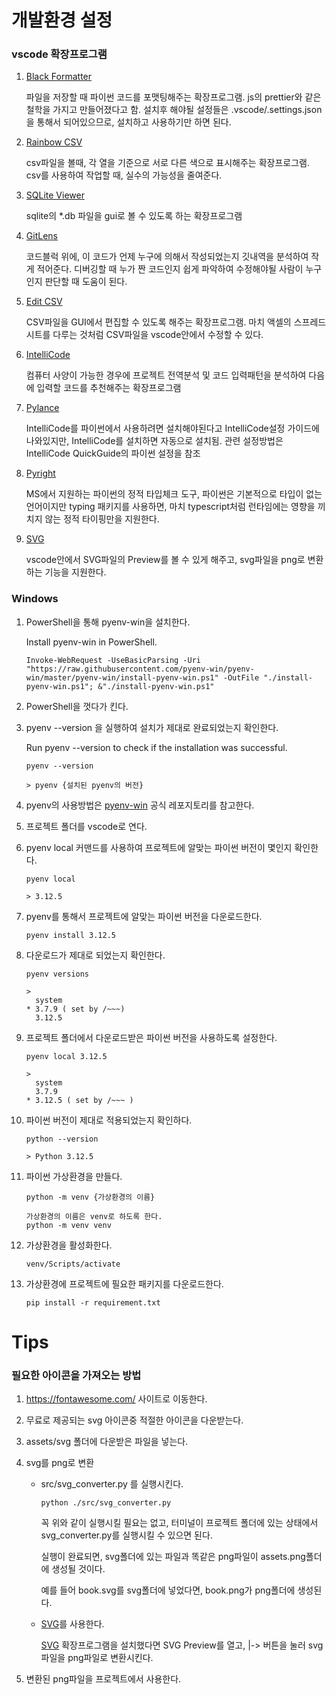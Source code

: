 # 개발환경 설정

### vscode 확장프로그램

1. [Black Formatter](https://marketplace.visualstudio.com/items?itemName=ms-python.black-formatter)

   파일을 저장할 때 파이썬 코드를 포맷팅해주는 확장프로그램. js의 prettier와 같은 철학을 가지고 만들어졌다고 함. 설치후 해야될 설정들은 .vscode/.settings.json을 통해서 되어있으므로, 설치하고 사용하기만 하면 된다.

2. [Rainbow CSV](https://marketplace.visualstudio.com/items?itemName=mechatroner.rainbow-csv)

   csv파일을 볼때, 각 열을 기준으로 서로 다른 색으로 표시해주는 확장프로그램. csv를 사용하여 작업할 때, 실수의 가능성을 줄여준다.

3. [SQLite Viewer](https://marketplace.visualstudio.com/items?itemName=qwtel.sqlite-viewer)

   sqlite의 \*.db 파일을 gui로 볼 수 있도록 하는 확장프로그램

4. [GitLens](https://marketplace.visualstudio.com/items?itemName=eamodio.gitlens)

   코드블럭 위에, 이 코드가 언제 누구에 의해서 작성되었는지 깃내역을 분석하여 작게 적어준다. 디버깅할 때 누가 짠 코드인지 쉽게 파악하여 수정해야될 사람이 누구인지 판단할 때 도움이 된다.

5. [Edit CSV](https://marketplace.visualstudio.com/items?itemName=janisdd.vscode-edit-csv)

   CSV파일을 GUI에서 편집할 수 있도록 해주는 확장프로그램. 마치 액셀의 스프레드시트를 다루는 것처럼 CSV파일을 vscode안에서 수정할 수 있다.

6. [IntelliCode](https://marketplace.visualstudio.com/items?itemName=VisualStudioExptTeam.vscodeintellicode)

   컴퓨터 사양이 가능한 경우에 프로젝트 전역분석 및 코드 입력패턴을 분석하여 다음에 입력할 코드를 추천해주는 확장프로그램

7. [Pylance](https://marketplace.visualstudio.com/items?itemName=ms-python.vscode-pylance)

   IntelliCode를 파이썬에서 사용하려면 설치해야된다고 IntelliCode설정 가이드에 나와있지만, IntelliCode를 설치하면 자동으로 설치됨.
   관련 설정방법은 IntelliCode QuickGuide의 파이썬 설정을 참조

8. [Pyright](https://marketplace.visualstudio.com/items?itemName=ms-pyright.pyright)

   MS에서 지원하는 파이썬의 정적 타입체크 도구, 파이썬은 기본적으로 타입이 없는 언어이지만 typing 패키지를 사용하면, 마치 typescript처럼 런타임에는 영향을 끼치지 않는 정적 타이핑만을 지원한다.

9. [SVG](https://marketplace.visualstudio.com/items?itemName=jock.svg)

   vscode안에서 SVG파일의 Preview를 볼 수 있게 해주고, svg파일을 png로 변환하는 기능을 지원한다.

### Windows

1. PowerShell을 통해 pyenv-win을 설치한다.

   Install pyenv-win in PowerShell.

   ```pwsh
   Invoke-WebRequest -UseBasicParsing -Uri "https://raw.githubusercontent.com/pyenv-win/pyenv-win/master/pyenv-win/install-pyenv-win.ps1" -OutFile "./install-pyenv-win.ps1"; &"./install-pyenv-win.ps1"
   ```

2. PowerShell을 껏다가 킨다.

3. pyenv --version 을 실행하여 설치가 제대로 완료되었는지 확인한다.

   Run pyenv --version to check if the installation was successful.

   ```pwsh
   pyenv --version

   > pyenv {설치된 pyenv의 버전}
   ```

4. pyenv의 사용방법은 [pyenv-win](https://github.com/pyenv-win/pyenv-win) 공식 레포지토리를 참고한다.

5. 프로젝트 폴더를 vscode로 연다.

6. pyenv local 커맨드를 사용하여 프로젝트에 알맞는 파이썬 버전이 몇인지 확인한다.

   ```pwsh
   pyenv local

   > 3.12.5
   ```

7. pyenv를 통해서 프로젝트에 알맞는 파이썬 버전을 다운로드한다.

   ```pwsh
   pyenv install 3.12.5
   ```

8. 다운로드가 제대로 되었는지 확인한다.

   ```pwsh
   pyenv versions

   >
     system
   * 3.7.9 ( set by /~~~)
     3.12.5
   ```

9. 프로젝트 폴더에서 다운로드받은 파이썬 버전을 사용하도록 설정한다.

   ```pwsh
   pyenv local 3.12.5

   >
     system
     3.7.9
   * 3.12.5 ( set by /~~~ )
   ```

10. 파이썬 버전이 제대로 적용되었는지 확인하다.

    ```pwsh
    python --version

    > Python 3.12.5
    ```

11. 파이썬 가상환경을 만들다.

    ```pwsh
    python -m venv {가상환경의 이름}

    가상환경의 이름은 venv로 하도록 한다.
    python -m venv venv
    ```

12. 가상환경을 활성화한다.

    ```pwsh
    venv/Scripts/activate
    ```

13. 가상환경에 프로젝트에 필요한 패키지를 다운로드한다.

    ```pwsh
    pip install -r requirement.txt
    ```

# Tips

### 필요한 아이콘을 가져오는 방법

1. https://fontawesome.com/ 사이트로 이동한다.

2. 무료로 제공되는 svg 아이콘중 적절한 아이콘을 다운받는다.

3. assets/svg 폴더에 다운받은 파일을 넣는다.

4. svg를 png로 변환

   - src/svg_converter.py 를 실행시킨다.

     ```pwsh
     python ./src/svg_converter.py
     ```

     꼭 위와 같이 실행시킬 필요는 없고, 터미널이 프로젝트 폴더에 있는 상태에서 svg_converter.py를 실행시킬 수 있으면 된다.

     실행이 완료되면, svg폴더에 있는 파일과 똑같은 png파일이 assets.png폴더에 생성될 것이다.

     예를 들어 book.svg를 svg폴더에 넣었다면, book.png가 png폴더에 생성된다.

   - [SVG](https://marketplace.visualstudio.com/items?itemName=jock.svg)를 사용한다.

     [SVG](https://marketplace.visualstudio.com/items?itemName=jock.svg) 확장프로그램을 설치했다면 SVG Preview를 열고, |-> 버튼을 눌러 svg파일을 png파일로 변환시킨다.

5. 변환된 png파일을 프로젝트에서 사용한다.
